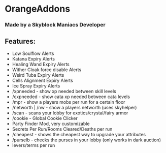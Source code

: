 # OrangeAddons
### Made by a Skyblock Maniacs Developer


## Features:
- Low Soulflow Alerts
- Katana Expiry Alerts
- Healing Wand Expiry Alerts
- Wither Cloak force disable Alerts
- Weird Tuba Expiry Alerts
- Cells Alignment Expiry Alerts
- Ice Spray Expiry Alerts
- /xpneeded - show xp needed between skill levels
- /cxpneeded - show cata xp needed between cata levels
- /mpr - show a players mobs per run for a certain floor
- /networth | /nw - show a players networth (uses skyhelper)
- /scan - scans your lobby for exotics/crystal/fairy armor
- /cookie - Global Cookie Clicker
- Party Finder Mod, very customizable
- Secrets Per Run/Rooms Cleared/Deaths per run
- /cheapest - shows the cheapest way to upgrade your attributes
- /purselb - checks the purses in your lobby (only works in dark auction)
- levers/terms per run
